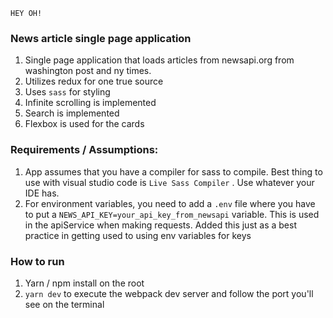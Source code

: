 `HEY OH!`

### News article single page application

1. Single page application that loads articles from newsapi.org from washington post and ny times.
2. Utilizes redux for one true source
3. Uses `sass` for styling
4. Infinite scrolling is implemented
5. Search is implemented
6. Flexbox is used for the cards

### Requirements / Assumptions:

1. App assumes that you have a compiler for sass to compile. Best thing to use with visual studio code is `Live Sass Compiler` . Use whatever your IDE has.
2. For environment variables, you need to add a `.env` file where you have to put a `NEWS_API_KEY=your_api_key_from_newsapi` variable. This is used in the apiService when making requests. Added this just as a best practice in getting used to using env variables for keys

### How to run

1.  Yarn / npm install on the root
2.  `yarn dev` to execute the webpack dev server and follow the port you'll see on the terminal
